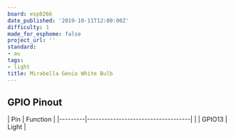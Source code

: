 ```yaml
---
board: esp8266
date_published: '2019-10-11T12:00:00Z'
difficulty: 1
made_for_esphome: false
project_url: ''
standard:
- au
tags:
- light
title: Mirabella Genio White Bulb
---
```


## GPIO Pinout

| Pin | Function |
|---------|------------------------------------| |
| GPIO13 | Light |